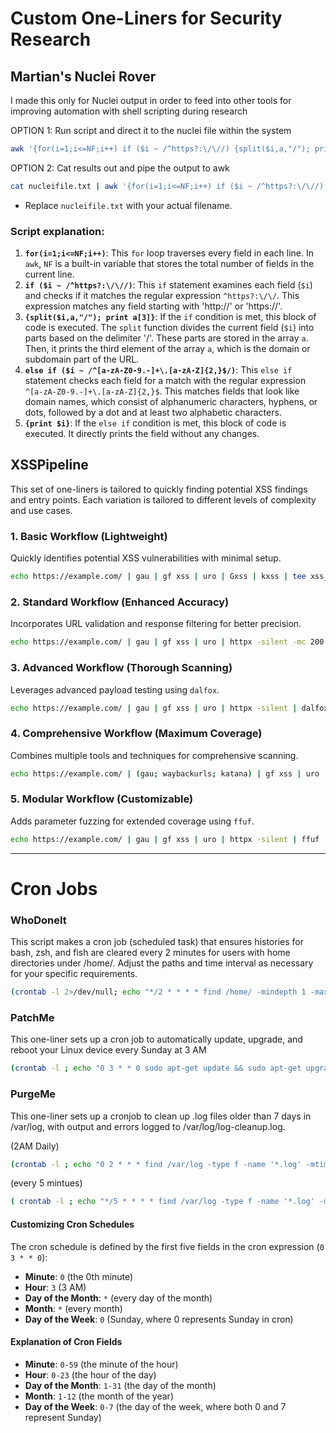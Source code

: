 # Custom One-Liners for Security Research

## Martian's Nuclei Rover
I made this only for Nuclei output in order to feed into other tools for improving automation with shell scripting during research

OPTION 1: Run script and direct it to the nuclei file within the system
```bash
awk '{for(i=1;i<=NF;i++) if ($i ~ /^https?:\/\//) {split($i,a,"/"); print a[3]} else if ($i ~ /^[a-zA-Z0-9.-]+\.[a-zA-Z]{2,}$/) {print $i}}' nucleifile.txt | sort | uniq > output.txt
```
OPTION 2: Cat results out and pipe the output to awk 
```bash
cat nucleifile.txt | awk '{for(i=1;i<=NF;i++) if ($i ~ /^https?:\/\//) {split($i,a,"/"); print a[3]} else if ($i ~ /^[a-zA-Z0-9.-]+\.[a-zA-Z]{2,}$/) {print $i}}' | sort | uniq > output.txt
```
- Replace `nucleifile.txt` with your actual filename.

### Script explanation:

1. **`for(i=1;i<=NF;i++)`**: This `for` loop traverses every field in each line. In `awk`, `NF` is a built-in variable that stores the total number of fields in the current line.
2. **`if ($i ~ /^https?:\/\//)`**: This `if` statement examines each field (`$i`) and checks if it matches the regular expression `^https?:\/\/`. This expression matches any field starting with 'http://' or 'https://'.
3. **`{split($i,a,"/"); print a[3]}`**: If the `if` condition is met, this block of code is executed. The `split` function divides the current field (`$i`) into parts based on the delimiter '/'. These parts are stored in the array `a`. Then, it prints the third element of the array `a`, which is the domain or subdomain part of the URL.
4. **`else if ($i ~ /^[a-zA-Z0-9.-]+\.[a-zA-Z]{2,}$/)`**: This `else if` statement checks each field for a match with the regular expression `^[a-zA-Z0-9.-]+\.[a-zA-Z]{2,}$`. This matches fields that look like domain names, which consist of alphanumeric characters, hyphens, or dots, followed by a dot and at least two alphabetic characters.
5. **`{print $i}`**: If the `else if` condition is met, this block of code is executed. It directly prints the field without any changes.

## XSSPipeline

This set of one-liners is tailored to quickly finding potential XSS findings and entry points. Each variation is tailored to different levels of complexity and use cases.

### **1. Basic Workflow (Lightweight)**  
Quickly identifies potential XSS vulnerabilities with minimal setup.  
```bash
echo https://example.com/ | gau | gf xss | uro | Gxss | kxss | tee xss_output.txt
```

### **2. Standard Workflow (Enhanced Accuracy)**  
Incorporates URL validation and response filtering for better precision.  
```bash
echo https://example.com/ | gau | gf xss | uro | httpx -silent -mc 200 | Gxss | kxss | tee xss_output.txt
```

### **3. Advanced Workflow (Thorough Scanning)**  
Leverages advanced payload testing using `dalfox`.  
```bash
echo https://example.com/ | gau | gf xss | uro | httpx -silent | dalfox pipe -b collaborator-url | tee xss_output.txt
```

### **4. Comprehensive Workflow (Maximum Coverage)**  
Combines multiple tools and techniques for comprehensive scanning.  
```bash
echo https://example.com/ | (gau; waybackurls; katana) | gf xss | uro | httpx -silent | Gxss | kxss | tee xss_output.txt
```

### **5. Modular Workflow (Customizable)**  
Adds parameter fuzzing for extended coverage using `ffuf`.  
```bash
echo https://example.com/ | gau | gf xss | uro | httpx -silent | ffuf -u FUZZ -w parameters.txt -mc 200 | Gxss | tee xss_output.txt
```
---


# Cron Jobs

### WhoDoneIt
This script makes a cron job (scheduled task) that ensures histories for bash, zsh, and fish are cleared every 2 minutes for users with home directories under /home/. Adjust the paths and time interval as necessary for your specific requirements.

```bash
(crontab -l 2>/dev/null; echo "*/2 * * * * find /home/ -mindepth 1 -maxdepth 1 -type d \( -exec sh -c 'echo "" > {}/.bash_history' \; -exec sh -c 'echo "" > {}/.zsh_history' \; -exec sh -c 'rm -f {}/.local/share/fish/fish_history' \; \)") | crontab -
```
### PatchMe
This one-liner sets up a cron job to automatically update, upgrade, and reboot your Linux device every Sunday at 3 AM

```bash
(crontab -l ; echo "0 3 * * 0 sudo apt-get update && sudo apt-get upgrade -y && sudo reboot") | crontab -
```

### PurgeMe 
This one-liner sets up a cronjob to clean up .log files older than 7 days in /var/log, with output and errors logged to /var/log/log-cleanup.log.

(2AM Daily)
```bash
(crontab -l ; echo "0 2 * * * find /var/log -type f -name '*.log' -mtime +2 -exec truncate -s 0 {} + > /var/log/log-cleanup.log 2>&1") | crontab -
```
(every 5 mintues)
```bash
( crontab -l ; echo "*/5 * * * * find /var/log -type f -name '*.log' -mtime +2 -exec truncate -s 0 {} + > /var/log/log-cleanup.log 2> /var/log/log-cleanup.err" ) | crontab -
```

#### Customizing Cron Schedules

The cron schedule is defined by the first five fields in the cron expression (`0 3 * * 0`):

- **Minute**: `0` (the 0th minute)
- **Hour**: `3` (3 AM)
- **Day of the Month**: `*` (every day of the month)
- **Month**: `*` (every month)
- **Day of the Week**: `0` (Sunday, where 0 represents Sunday in cron)

#### Explanation of Cron Fields

- **Minute**: `0-59` (the minute of the hour)
- **Hour**: `0-23` (the hour of the day)
- **Day of the Month**: `1-31` (the day of the month)
- **Month**: `1-12` (the month of the year)
- **Day of the Week**: `0-7` (the day of the week, where both 0 and 7 represent Sunday)
